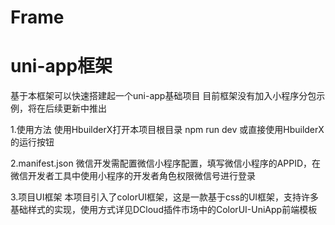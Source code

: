 # Frame
# uni-app框架

基于本框架可以快速搭建起一个uni-app基础项目
目前框架没有加入小程序分包示例，将在后续更新中推出

1.使用方法
使用HbuilderX打开本项目根目录
npm run dev
或直接使用HbuilderX的运行按钮

2.manifest.json
微信开发需配置微信小程序配置，填写微信小程序的APPID，在微信开发者工具中使用小程序的开发者角色权限微信号进行登录

3.项目UI框架
本项目引入了colorUI框架，这是一款基于css的UI框架，支持许多基础样式的实现，使用方式详见DCloud插件市场中的ColorUI-UniApp前端模板
